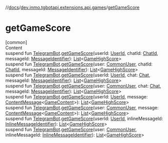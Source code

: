 //[docs](../../index.md)/[dev.inmo.tgbotapi.extensions.api.games](index.md)/[getGameScore](get-game-score.md)



# getGameScore  
[common]  
Content  
suspend fun [TelegramBot](../dev.inmo.tgbotapi.bot/index.md#%5Bdev.inmo.tgbotapi.bot%2FTelegramBot%2F%2F%2FPointingToDeclaration%2F%5D%2FClasslikes%2F625018081).[getGameScore](get-game-score.md)(userId: [UserId](../dev.inmo.tgbotapi.types/index.md#%5Bdev.inmo.tgbotapi.types%2FUserId%2F%2F%2FPointingToDeclaration%2F%5D%2FClasslikes%2F625018081), chatId: [ChatId](../dev.inmo.tgbotapi.types/-chat-id/index.md), messageId: [MessageIdentifier](../dev.inmo.tgbotapi.types/index.md#%5Bdev.inmo.tgbotapi.types%2FMessageIdentifier%2F%2F%2FPointingToDeclaration%2F%5D%2FClasslikes%2F625018081)): [List](https://kotlinlang.org/api/latest/jvm/stdlib/kotlin.collections/-list/index.html)<[GameHighScore](../dev.inmo.tgbotapi.types.games/-game-high-score/index.md)>  
suspend fun [TelegramBot](../dev.inmo.tgbotapi.bot/index.md#%5Bdev.inmo.tgbotapi.bot%2FTelegramBot%2F%2F%2FPointingToDeclaration%2F%5D%2FClasslikes%2F625018081).[getGameScore](get-game-score.md)(user: [CommonUser](../dev.inmo.tgbotapi.types/-common-user/index.md), chatId: [ChatId](../dev.inmo.tgbotapi.types/-chat-id/index.md), messageId: [MessageIdentifier](../dev.inmo.tgbotapi.types/index.md#%5Bdev.inmo.tgbotapi.types%2FMessageIdentifier%2F%2F%2FPointingToDeclaration%2F%5D%2FClasslikes%2F625018081)): [List](https://kotlinlang.org/api/latest/jvm/stdlib/kotlin.collections/-list/index.html)<[GameHighScore](../dev.inmo.tgbotapi.types.games/-game-high-score/index.md)>  
suspend fun [TelegramBot](../dev.inmo.tgbotapi.bot/index.md#%5Bdev.inmo.tgbotapi.bot%2FTelegramBot%2F%2F%2FPointingToDeclaration%2F%5D%2FClasslikes%2F625018081).[getGameScore](get-game-score.md)(userId: [UserId](../dev.inmo.tgbotapi.types/index.md#%5Bdev.inmo.tgbotapi.types%2FUserId%2F%2F%2FPointingToDeclaration%2F%5D%2FClasslikes%2F625018081), chat: [Chat](../dev.inmo.tgbotapi.types.chat.abstracts/-chat/index.md), messageId: [MessageIdentifier](../dev.inmo.tgbotapi.types/index.md#%5Bdev.inmo.tgbotapi.types%2FMessageIdentifier%2F%2F%2FPointingToDeclaration%2F%5D%2FClasslikes%2F625018081)): [List](https://kotlinlang.org/api/latest/jvm/stdlib/kotlin.collections/-list/index.html)<[GameHighScore](../dev.inmo.tgbotapi.types.games/-game-high-score/index.md)>  
suspend fun [TelegramBot](../dev.inmo.tgbotapi.bot/index.md#%5Bdev.inmo.tgbotapi.bot%2FTelegramBot%2F%2F%2FPointingToDeclaration%2F%5D%2FClasslikes%2F625018081).[getGameScore](get-game-score.md)(user: [CommonUser](../dev.inmo.tgbotapi.types/-common-user/index.md), chat: [Chat](../dev.inmo.tgbotapi.types.chat.abstracts/-chat/index.md), messageId: [MessageIdentifier](../dev.inmo.tgbotapi.types/index.md#%5Bdev.inmo.tgbotapi.types%2FMessageIdentifier%2F%2F%2FPointingToDeclaration%2F%5D%2FClasslikes%2F625018081)): [List](https://kotlinlang.org/api/latest/jvm/stdlib/kotlin.collections/-list/index.html)<[GameHighScore](../dev.inmo.tgbotapi.types.games/-game-high-score/index.md)>  
suspend fun [TelegramBot](../dev.inmo.tgbotapi.bot/index.md#%5Bdev.inmo.tgbotapi.bot%2FTelegramBot%2F%2F%2FPointingToDeclaration%2F%5D%2FClasslikes%2F625018081).[getGameScore](get-game-score.md)(userId: [UserId](../dev.inmo.tgbotapi.types/index.md#%5Bdev.inmo.tgbotapi.types%2FUserId%2F%2F%2FPointingToDeclaration%2F%5D%2FClasslikes%2F625018081), message: [ContentMessage](../dev.inmo.tgbotapi.types.message.abstracts/-content-message/index.md)<[GameContent](../dev.inmo.tgbotapi.types.message.content/-game-content/index.md)>): [List](https://kotlinlang.org/api/latest/jvm/stdlib/kotlin.collections/-list/index.html)<[GameHighScore](../dev.inmo.tgbotapi.types.games/-game-high-score/index.md)>  
suspend fun [TelegramBot](../dev.inmo.tgbotapi.bot/index.md#%5Bdev.inmo.tgbotapi.bot%2FTelegramBot%2F%2F%2FPointingToDeclaration%2F%5D%2FClasslikes%2F625018081).[getGameScore](get-game-score.md)(user: [CommonUser](../dev.inmo.tgbotapi.types/-common-user/index.md), message: [ContentMessage](../dev.inmo.tgbotapi.types.message.abstracts/-content-message/index.md)<[GameContent](../dev.inmo.tgbotapi.types.message.content/-game-content/index.md)>): [List](https://kotlinlang.org/api/latest/jvm/stdlib/kotlin.collections/-list/index.html)<[GameHighScore](../dev.inmo.tgbotapi.types.games/-game-high-score/index.md)>  
suspend fun [TelegramBot](../dev.inmo.tgbotapi.bot/index.md#%5Bdev.inmo.tgbotapi.bot%2FTelegramBot%2F%2F%2FPointingToDeclaration%2F%5D%2FClasslikes%2F625018081).[getGameScore](get-game-score.md)(userId: [UserId](../dev.inmo.tgbotapi.types/index.md#%5Bdev.inmo.tgbotapi.types%2FUserId%2F%2F%2FPointingToDeclaration%2F%5D%2FClasslikes%2F625018081), inlineMessageId: [InlineMessageIdentifier](../dev.inmo.tgbotapi.types/index.md#%5Bdev.inmo.tgbotapi.types%2FInlineMessageIdentifier%2F%2F%2FPointingToDeclaration%2F%5D%2FClasslikes%2F625018081)): [List](https://kotlinlang.org/api/latest/jvm/stdlib/kotlin.collections/-list/index.html)<[GameHighScore](../dev.inmo.tgbotapi.types.games/-game-high-score/index.md)>  
suspend fun [TelegramBot](../dev.inmo.tgbotapi.bot/index.md#%5Bdev.inmo.tgbotapi.bot%2FTelegramBot%2F%2F%2FPointingToDeclaration%2F%5D%2FClasslikes%2F625018081).[getGameScore](get-game-score.md)(user: [CommonUser](../dev.inmo.tgbotapi.types/-common-user/index.md), inlineMessageId: [InlineMessageIdentifier](../dev.inmo.tgbotapi.types/index.md#%5Bdev.inmo.tgbotapi.types%2FInlineMessageIdentifier%2F%2F%2FPointingToDeclaration%2F%5D%2FClasslikes%2F625018081)): [List](https://kotlinlang.org/api/latest/jvm/stdlib/kotlin.collections/-list/index.html)<[GameHighScore](../dev.inmo.tgbotapi.types.games/-game-high-score/index.md)>  



